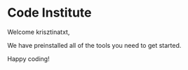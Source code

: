 # Code Institute

Welcome krisztinatxt,

We have preinstalled all of the tools you need to get started.

Happy coding!